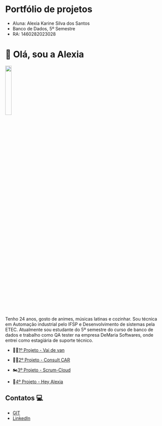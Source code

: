 # Portfólio de projetos
- Aluna: Alexia Karine Silva dos Santos
- Banco de Dados, 5º Semestre
- RA: 1460282023028

# 👋 Olá, sou a Alexia 
<img src = "https://github.com/alexiakarine/Bertoti/blob/main/Metodologia/Icons/WhatsApp%20Image%202022-09-20%20at%2000.09.16.jpeg" width= "20%"/>

Tenho 24 anos, gosto de animes, músicas latinas e cozinhar. Sou técnica em Automação industrial pelo IFSP e Desenvolvimento de sistemas pela ETEC. Atualmente sou estudante do 5º semestre do curso de banco de dados e trabalho como QA tester na empresa DeMaria Softwares, onde entrei como estagiária de suporte técnico.

- :running_woman:[1º Projeto - Vai de van](https://github.com/alexiakarine/Bertoti/blob/main/Metodologia/API_1.md) 

- :biking_woman:[2º Projeto - Consult CAR](https://github.com/alexiakarine/Bertoti/blob/main/Metodologia/API_2.md)

- :motorcycle:[3º Projeto - Scrum-Cloud](https://github.com/alexiakarine/Bertoti/blob/main/Metodologia/API_3.md)

- :blue_car:[4º Projeto - Hey Alexia](https://github.com/alexiakarine/Bertoti/blob/main/Metodologia/API_4.md)


## Contatos 💻
* [GIT](https://github.com/alexiakarine)
* [LinkedIn](https://www.linkedin.com/feed/)


